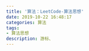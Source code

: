 ```yaml
---
title: '算法：LeetCode-算法思想'
date: 2019-10-22 16:48:17
categories: 算法
tags: 
- 算法思想
description: 游标、
---
```




